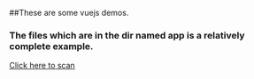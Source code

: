 ##These are some vuejs demos.



### The files which are in the dir named app is a relatively complete example.


[Click here to scan](http://fanhehe.cn/vue-demos/app)

